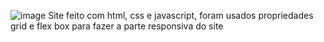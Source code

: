 ![image](https://github.com/user-attachments/assets/3ce624e1-7a7b-4da6-9480-dbc7e901c163)
Site feito com html, css e javascript, foram usados propriedades grid e flex box para fazer a parte responsiva do site
